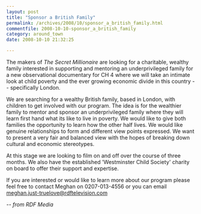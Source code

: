 ```yaml
---
layout: post
title: "Sponsor a British Family"
permalink: /archives/2008/10/sponsor_a_british_family.html
commentfile: 2008-10-10-sponsor_a_british_family
category: around_town
date: 2008-10-10 21:32:25

---
```


The makers of *The Secret Millionaire* are looking for a charitable, wealthy family interested in supporting and mentoring an underprivileged family for a new observational documentary for CH 4 where we will take an intimate look at child poverty and the ever growing economic divide in this country -- specifically London.

We are searching for a wealthy British family, based in London, with children to get involved with our program. The idea is for the wealthier family to mentor and sponsor an underprivileged family where they will learn first hand what its like to live in poverty. We would like to give both families the opportunity to learn how the other half lives. We would like genuine relationships to form and different view points expressed. We want to present a very fair and balanced view with the hopes of breaking down cultural and economic stereotypes.

At this stage we are looking to film on and off over the course of three months. We also have the established 'Westminster Child Society' charity on board to offer their support and expertise.

If you are interested or would like to learn more about our program please feel free to contact Meghan on 0207-013-4556 or you can email <meghan.just-truelove@rdftelevision.com>

<cite>-- from RDF Media</cite>
